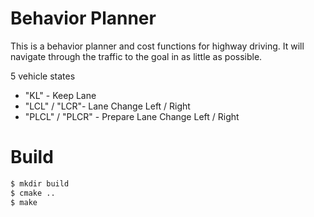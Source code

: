# Behavior Planner
This is a behavior planner and cost functions for highway driving. 
It will navigate through the traffic to the goal in as little as possible. 

5 vehicle states
* "KL" - Keep Lane
* "LCL" / "LCR"- Lane Change Left / Right
* "PLCL" / "PLCR" - Prepare Lane Change Left / Right

# Build

```bash
$ mkdir build
$ cmake ..
$ make
```